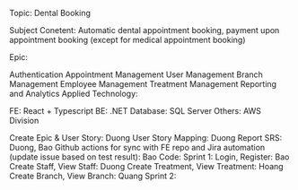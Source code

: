 Topic: Dental Booking

Subject Conetent: Automatic dental appointment booking, payment upon appointment booking (except for medical appointment booking)

Epic:

Authentication
Appointment Management
User Management
Branch Management
Employee Management
Treatment Management
Reporting and Analytics
Applied Technology:

FE: React + Typescript
BE: .NET
Database: SQL Server
Others: AWS
Division

Create Epic & User Story: Duong
User Story Mapping: Duong
Report SRS: Duong, Bao
Github actions for sync with FE repo and Jira automation (update issue based on test result): Bao
Code:
Sprint 1:
Login, Register: Bao
Create Staff, View Staff: Duong
Create Treatment, View Treatment: Hoang
Create Branch, View Branch: Quang
Sprint 2:
